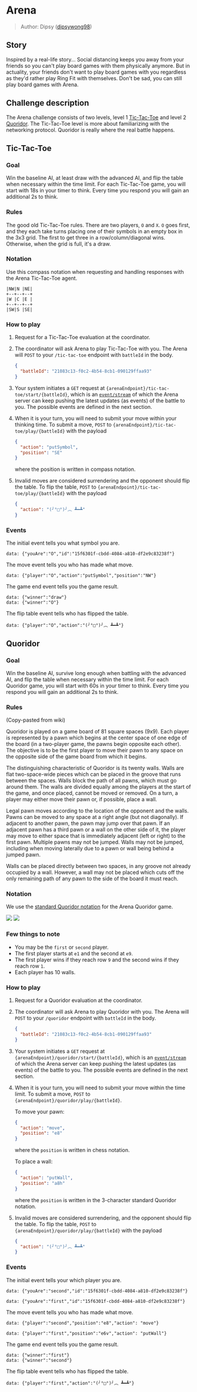 # Arena

> Author: Dipsy ([dipsywong98](https://github.com/dipsywong98))

## Story

Inspired by a real-life story... Social distancing keeps you away from your friends so you can't play board games with them physically anymore. But in actuality, your friends don't want to play board games with you regardless as they'd rather play Ring Fit with themselves. Don't be sad, you can still play board games with Arena.

## Challenge description

The Arena challenge consists of two levels, level 1 [Tic-Tac-Toe](https://en.wikipedia.org/wiki/Tic-tac-toe) and level
2 [Quoridor](https://en.wikipedia.org/wiki/Quoridor). The Tic-Tac-Toe level is more about familiarizing with the networking protocol. Quoridor is really where the real battle happens.

## Tic-Tac-Toe

### Goal

Win the baseline AI, at least draw with the advanced AI, and flip the table when necessary within the time limit. For each Tic-Tac-Toe game, you will start with 18s in your timer to think. Every time you respond you will gain an additional 2s to think.

### Rules

The good old Tic-Tac-Toe rules. There are two players, `O` and `X`. `O` goes first, and they each take turns placing one of their symbols in an empty
box in the 3x3 grid. The first to get three in a row/column/diagonal wins. Otherwise, when the grid is full, it's a draw.

### Notation

Use this compass notation when requesting and handling responses with the Arena Tic-Tac-Toe agent.

```
|NW|N |NE|
+--+--+--+
|W |C |E |
+--+--+--+
|SW|S |SE|
```

### How to play

1. Request for a Tic-Tac-Toe evaluation at the coordinator.
2. The coordinator will ask Arena to play Tic-Tac-Toe with you. The Arena will `POST` to your `/tic-tac-toe` endpoint with `battleId` in
   the body.

   ```json
   {
     "battleId": "21083c13-f0c2-4b54-8cb1-090129ffaa93"
   }
   ```

3. Your system initiates a `GET` request at `{arenaEndpoint}/tic-tac-toe/start/{battleId}`, which is
   an [`event/stream`](https://developer.mozilla.org/en-US/docs/Web/API/Server-sent_events/Using_server-sent_events)
   of which the Arena server can keep pushing the latest updates (as events) of the battle to you. The possible events are defined in the next section.

4. When it is your turn, you will need to submit your move within your thinking time. To submit a move, `POST`
   to `{arenaEndpoint}/tic-tac-toe/play/{battleId}` with the payload

   ```json
   {
     "action": "putSymbol",
     "position": "SE"
   }
   ```

   where the position is written in compass notation.

5. Invalid moves are considered surrendering and the opponent should flip the table. To flip the table, `POST`
   to `{arenaEndpoint}/tic-tac-toe/play/{battleId}` with the payload

   ```json
   {
     "action": "(╯°□°)╯︵ ┻━┻"
   }
   ```

### Events

The initial event tells you what symbol you are.

```
data: {"youAre":"O","id":"15f6301f-cbdd-4084-a810-df2e9c83238f"}
```

The move event tells you who has made what move.

```
data: {"player":"O","action":"putSymbol","position":"NW"}
```

The game end event tells you the game result.

```
data: {"winner":"draw"}
data: {"winner":"O"}
```

The flip table event tells who has flipped the table.

```
data: {"player":"O","action":"(╯°□°)╯︵ ┻━┻"}
```

## Quoridor

### Goal

Win the baseline AI, survive long enough when battling with the advanced AI, and flip the table when necessary within the time limit.
For each Quoridor game, you will start with 60s in your timer to think. Every time you respond you will gain an additional 2s to think.

### Rules

(Copy-pasted from wiki)

Quoridor is played on a game board of 81 square spaces (9x9). Each player is represented by a pawn which begins at the center space of one edge of the board (in a two-player game, the pawns begin opposite each other). The objective is to be the first player to move their pawn to any space on the opposite side of the game board from which it begins.

The distinguishing characteristic of Quoridor is its twenty walls. Walls are flat two-space-wide pieces which can be placed in the groove that runs between the spaces. Walls block the path of all pawns, which must go around them. The walls are divided equally among the players at the start of the game, and once placed, cannot be moved or removed. On a turn, a player may either move their pawn or, if possible, place a wall.

Legal pawn moves according to the location of the opponent and the walls.
Pawns can be moved to any space at a right angle (but not diagonally). If adjacent to another pawn, the pawn may jump over that pawn. If an adjacent pawn has a third pawn or a wall on the other side of it, the player may move to either space that is immediately adjacent (left or right) to the first pawn. Multiple pawns may not be jumped. Walls may not be jumped, including when moving laterally due to a pawn or wall being behind a jumped pawn.

Walls can be placed directly between two spaces, in any groove not already occupied by a wall. However, a wall may not be placed which cuts off the only remaining path of any pawn to the side of the board it must reach.

### Notation

We use the [standard Quoridor notation](https://quoridorstrats.wordpress.com/notation/) for the Arena Quoridor game.

![](static/quoridor-view.png)
![](static/quoridor.png)

### Few things to note

- You may be the `first` or `second` player.
- The first player starts at `e1` and the second at `e9`.
- The first player wins if they reach row `9` and the second wins if they reach row `1`.
- Each player has 10 walls.

### How to play

1. Request for a Quoridor evaluation at the coordinator.
2. The coordinator will ask Arena to play Quoridor with you. The Arena will `POST` to your `/quoridor` endpoint with `battleId` in
   the body.

   ```json
   {
     "battleId": "21083c13-f0c2-4b54-8cb1-090129ffaa93"
   }
   ```

3. Your system initiates a `GET` request at `{arenaEndpoint}/quoridor/start/{battleId}`, which is
   an [`event/stream`](https://developer.mozilla.org/en-US/docs/Web/API/Server-sent_events/Using_server-sent_events)
   of which the Arena server can keep pushing the latest updates (as events) of the battle to you. The possible events are defined in the next section.

4. When it is your turn, you will need to submit your move within the time limit. To submit a move, `POST`
   to `{arenaEndpoint}/quoridor/play/{battleId}`.

   To move your pawn:

   ```json
   {
     "action": "move",
     "position": "e8"
   }
   ```

   where the `position` is written in chess notation.

   To place a wall:

   ```json
   {
     "action": "putWall",
     "position": "a8h"
   }
   ```

   where the `position` is written in the 3-character standard Quoridor notation.

5. Invalid moves are considered surrendering, and the opponent should flip the table. To flip the table, `POST`
   to `{arenaEndpoint}/quoridor/play/{battleId}` with the payload

   ```json
   {
     "action": "(╯°□°)╯︵ ┻━┻"
   }
   ```

### Events

The initial event tells your which player you are.

```
data: {"youAre":"second","id":"15f6301f-cbdd-4084-a810-df2e9c83238f"}
```

```
data: {"youAre":"first","id":"15f6301f-cbdd-4084-a810-df2e9c83238f"}
```

The move event tells you who has made what move.

```
data: {"player":"second","position":"e8","action": "move"}
```
```
data: {"player":"first","position":"e6v","action": "putWall"}
```

The game end event tells you the game result.

```
data: {"winner":"first"}
data: {"winner":"second"}
```

The flip table event tells who has flipped the table.

```
data: {"player":"first","action":"(╯°□°)╯︵ ┻━┻"}
```
